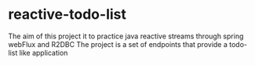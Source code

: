 # reactive-todo-list

The aim of this project it to practice java reactive streams through spring webFlux and R2DBC
The project is a set of endpoints that provide a todo-list like application